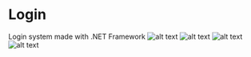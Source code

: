 # Login
Login system made with .NET Framework
![alt text](https://github.com/1gnacio/1gnacio.github.io/blob/main/sl1.jpg?raw=true)
![alt text](https://github.com/1gnacio/1gnacio.github.io/blob/main/sl2.jpg?raw=true)
![alt text](https://github.com/1gnacio/1gnacio.github.io/blob/main/sl3.jpg?raw=true)
![alt text](https://github.com/1gnacio/1gnacio.github.io/blob/main/sl4.jpg?raw=true)
